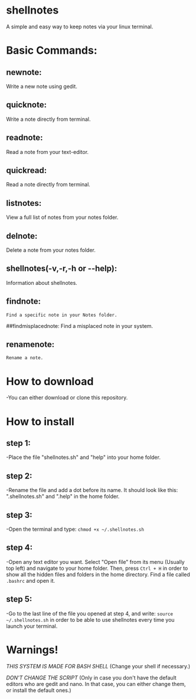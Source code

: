 # shellnotes
A simple and easy way to keep notes via your linux terminal.

# Basic Commands:
 ## newnote:
  Write a new note using gedit.
## quicknote: 
  Write a note directly from terminal.
## readnote: 
  Read a note from your text-editor.
## quickread: 
  Read a note directly from terminal.
## listnotes: 
  View a full list of notes from your notes folder.
## delnote: 
  Delete a note from your notes folder.
## shellnotes(-v,-r,-h or --help): 
  Information about shellnotes.
## findnote:
	Find a specific note in your Notes folder.
##findmisplacednote:
	Find a misplaced note in your system.
## renamenote:
	Rename a note.


# How to download

-You can either download or clone this repository.

# How to install
## step 1:

-Place the file "shellnotes.sh" and "help" into your home folder.

## step 2:

-Rename the file and add a dot before its name. It should look like this: ".shellnotes.sh" and ".help" in the home folder.

## step 3:

-Open the terminal and type:
`chmod +x ~/.shellnotes.sh`

## step 4:

-Open any text editor you want. Select "Open file" from its menu (Usually top left) and navigate to your home folder. Then, press `Ctrl + H` in order to show all the hidden files and folders
in the home directory. Find a file called `.bashrc` and open it.

## step 5:

-Go to the last line of the file you opened at step 4, and write: `source ~/.shellnotes.sh` in order to be able to use shellnotes every time you launch your terminal.

# Warnings!

*THIS SYSTEM IS MADE FOR BASH SHELL* (Change your shell if necessary.)

*DON'T CHANGE THE SCRIPT* (Only in case you don't have the default editors who are gedit and nano. In that case, you can either change them, or install the default ones.)
